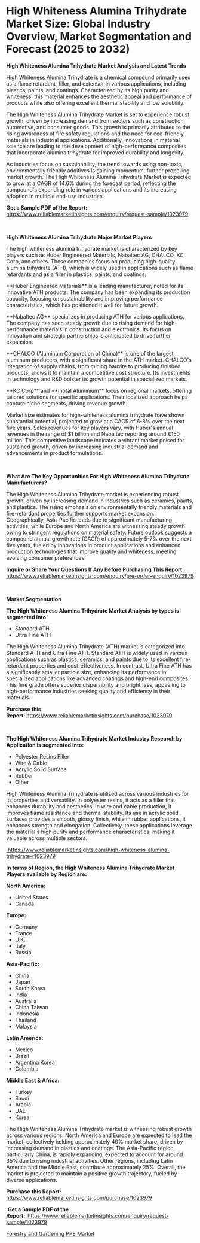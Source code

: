<p><h1>High Whiteness Alumina Trihydrate Market Size: Global Industry Overview, Market Segmentation and Forecast (2025 to 2032)</h1></p><p><strong>High Whiteness Alumina Trihydrate Market Analysis and Latest Trends</strong></p>
<p><p>High Whiteness Alumina Trihydrate is a chemical compound primarily used as a flame retardant, filler, and extensor in various applications, including plastics, paints, and coatings. Characterized by its high purity and whiteness, this material enhances the aesthetic appeal and performance of products while also offering excellent thermal stability and low solubility.</p><p>The High Whiteness Alumina Trihydrate Market is set to experience robust growth, driven by increasing demand from sectors such as construction, automotive, and consumer goods. This growth is primarily attributed to the rising awareness of fire safety regulations and the need for eco-friendly materials in industrial applications. Additionally, innovations in material science are leading to the development of high-performance composites that incorporate alumina trihydrate for improved durability and longevity.</p><p>As industries focus on sustainability, the trend towards using non-toxic, environmentally friendly additives is gaining momentum, further propelling market growth. The High Whiteness Alumina Trihydrate Market is expected to grow at a CAGR of 14.6% during the forecast period, reflecting the compound's expanding role in various applications and its increasing adoption in multiple end-use industries.</p></p>
<p><strong>Get a Sample PDF of the Report:&nbsp;</strong> <a href="https://www.reliablemarketinsights.com/enquiry/request-sample/1023979?utm_campaign=2252&utm_medium=2&utm_source=Github&utm_content=ia&utm_term=07032025&utm_id=high-whiteness-alumina-trihydrate">https://www.reliablemarketinsights.com/enquiry/request-sample/1023979</a></p>
<p>&nbsp;</p>
<p><strong>High Whiteness Alumina Trihydrate Major Market Players</strong></p>
<p><p>The high whiteness alumina trihydrate market is characterized by key players such as Huber Engineered Materials, Nabaltec AG, CHALCO, KC Corp, and others. These companies focus on producing high-quality alumina trihydrate (ATH), which is widely used in applications such as flame retardants and as a filler in plastics, paints, and coatings.</p><p>**Huber Engineered Materials** is a leading manufacturer, noted for its innovative ATH products. The company has been expanding its production capacity, focusing on sustainability and improving performance characteristics, which has positioned it well for future growth.</p><p>**Nabaltec AG** specializes in producing ATH for various applications. The company has seen steady growth due to rising demand for high-performance materials in construction and electronics. Its focus on innovation and strategic partnerships is anticipated to drive further expansion.</p><p>**CHALCO (Aluminum Corporation of China)** is one of the largest aluminum producers, with a significant share in the ATH market. CHALCO's integration of supply chains, from mining bauxite to producing finished products, allows it to maintain a competitive cost structure. Its investments in technology and R&D bolster its growth potential in specialized markets.</p><p>**KC Corp** and **Inotal Aluminium** focus on regional markets, offering tailored solutions for specific applications. Their localized approach helps capture niche segments, driving revenue growth.</p><p>Market size estimates for high-whiteness alumina trihydrate have shown substantial potential, projected to grow at a CAGR of 6-8% over the next five years. Sales revenues for key players vary, with Huber's annual revenues in the range of $1 billion and Nabaltec reporting around €150 million. This competitive landscape indicates a vibrant market poised for sustained growth, driven by increasing industrial demand and advancements in product formulations.</p></p>
<p>&nbsp;</p>
<p><strong>What Are The Key Opportunities For High Whiteness Alumina Trihydrate Manufacturers?</strong></p>
<p><p>The High Whiteness Alumina Trihydrate market is experiencing robust growth, driven by increasing demand in industries such as ceramics, paints, and plastics. The rising emphasis on environmentally friendly materials and fire-retardant properties further supports market expansion. Geographically, Asia-Pacific leads due to significant manufacturing activities, while Europe and North America are witnessing steady growth owing to stringent regulations on material safety. Future outlook suggests a compound annual growth rate (CAGR) of approximately 5-7% over the next five years, fueled by innovations in product applications and enhanced production technologies that improve quality and whiteness, meeting evolving consumer preferences.</p></p>
<p><strong>Inquire or Share Your Questions If Any Before Purchasing This Report:</strong> <a href="https://www.reliablemarketinsights.com/enquiry/pre-order-enquiry/1023979?utm_campaign=2252&utm_medium=2&utm_source=Github&utm_content=ia&utm_term=07032025&utm_id=high-whiteness-alumina-trihydrate">https://www.reliablemarketinsights.com/enquiry/pre-order-enquiry/1023979</a></p>
<p>&nbsp;</p>
<p><strong>Market Segmentation</strong></p>
<p><strong>The High Whiteness Alumina Trihydrate Market Analysis by types is segmented into:</strong></p>
<p><ul><li>Standard ATH</li><li>Ultra Fine ATH</li></ul></p>
<p><p>The High Whiteness Alumina Trihydrate (ATH) market is categorized into Standard ATH and Ultra Fine ATH. Standard ATH is widely used in various applications such as plastics, ceramics, and paints due to its excellent fire-retardant properties and cost-effectiveness. In contrast, Ultra Fine ATH has a significantly smaller particle size, enhancing its performance in specialized applications like advanced coatings and high-end composites. This fine grade offers superior dispersibility and brightness, appealing to high-performance industries seeking quality and efficiency in their materials.</p></p>
<p><strong>Purchase this Report:&nbsp;</strong><a href="https://www.reliablemarketinsights.com/purchase/1023979?utm_campaign=2252&utm_medium=2&utm_source=Github&utm_content=ia&utm_term=07032025&utm_id=high-whiteness-alumina-trihydrate">https://www.reliablemarketinsights.com/purchase/1023979</a></p>
<p>&nbsp;</p>
<p><strong>The High Whiteness Alumina Trihydrate Market Industry Research by Application is segmented into:</strong></p>
<p><ul><li>Polyester Resins Filler</li><li>Wire & Cable</li><li>Acrylic Solid Surface</li><li>Rubber</li><li>Other</li></ul></p>
<p><p>High Whiteness Alumina Trihydrate is utilized across various industries for its properties and versatility. In polyester resins, it acts as a filler that enhances durability and aesthetics. In wire and cable production, it improves flame resistance and thermal stability. Its use in acrylic solid surfaces provides a smooth, glossy finish, while in rubber applications, it enhances strength and elongation. Collectively, these applications leverage the material's high purity and performance characteristics, making it valuable across multiple sectors.</p></p>
<p><a href="https://www.reliablemarketinsights.com/high-whiteness-alumina-trihydrate-r1023979?utm_campaign=2252&utm_medium=2&utm_source=Github&utm_content=ia&utm_term=07032025&utm_id=high-whiteness-alumina-trihydrate">&nbsp;https://www.reliablemarketinsights.com/high-whiteness-alumina-trihydrate-r1023979</a></p>
<p><strong>In terms of Region, the High Whiteness Alumina Trihydrate Market Players available by Region are:</strong></p>
<p>
    <p> <strong> North America: </strong>
        <ul>
            <li>United States</li>
            <li>Canada</li>
        </ul>
        </p> 
    <p> <strong> Europe: </strong>
        <ul>
            <li>Germany</li>
            <li>France</li>
            <li>U.K.</li>
            <li>Italy</li>
            <li>Russia</li>
        </ul>
        </p> 
    <p> <strong> Asia-Pacific: </strong>
        <ul>
            <li>China</li>
            <li>Japan</li>
            <li>South Korea</li>
            <li>India</li>
            <li>Australia</li>
            <li>China Taiwan</li>
            <li>Indonesia</li>
            <li>Thailand</li>
            <li>Malaysia</li>
        </ul>
        </p> 
    <p> <strong> Latin America: </strong>
        <ul>
            <li>Mexico</li>
            <li>Brazil</li>
            <li>Argentina Korea</li>
            <li>Colombia</li>
        </ul>
        </p> 
    <p> <strong> Middle East & Africa: </strong>
        <ul>
            <li>Turkey</li>
            <li>Saudi</li>
            <li>Arabia</li>
            <li>UAE</li>
            <li>Korea</li>
        </ul>
    </p>
    </p>
<p><p>The High Whiteness Alumina Trihydrate market is witnessing robust growth across various regions. North America and Europe are expected to lead the market, collectively holding approximately 40% market share, driven by increasing demand in plastics and coatings. The Asia-Pacific region, particularly China, is rapidly expanding, expected to account for around 35% due to rising industrial activities. Other regions, including Latin America and the Middle East, contribute approximately 25%. Overall, the market is projected to maintain a positive growth trajectory, fueled by diverse applications.</p></p>
<p><strong>Purchase this Report: </strong><a href="https://www.reliablemarketinsights.com/purchase/1023979?utm_campaign=2252&utm_medium=2&utm_source=Github&utm_content=ia&utm_term=07032025&utm_id=high-whiteness-alumina-trihydrate">https://www.reliablemarketinsights.com/purchase/1023979</a></p>
<p>&nbsp;<strong>Get a Sample PDF of the Report:&nbsp;&nbsp;</strong><a href="https://www.reliablemarketinsights.com/enquiry/request-sample/1023979?utm_campaign=2252&utm_medium=2&utm_source=Github&utm_content=ia&utm_term=07032025&utm_id=high-whiteness-alumina-trihydrate">https://www.reliablemarketinsights.com/enquiry/request-sample/1023979</a></p>
<p><strong></strong></p>
<p><p><a href="https://github.com/joannesouthgate/Market-Research-Report-List-5/blob/main/forestry-and-gardening-ppe-market.md?utm_campaign=2252&utm_medium=2&utm_source=Github&utm_content=ia&utm_term=07032025&utm_id=high-whiteness-alumina-trihydrate">Forestry and Gardening PPE Market</a></p></p>